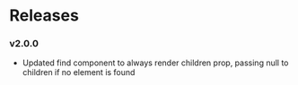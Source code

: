 # Releases

### v2.0.0

- Updated find component to always render children prop, passing null to children if no element is found